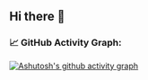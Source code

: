 ## Hi there 👋

### 📈 GitHub Activity Graph:
[![Ashutosh's github activity graph](https://github-readme-activity-graph.vercel.app/graph?username=Garuda-Ya&bg_color=e9d1ad&line=797979&color=8aa899&area=true&area_color=000218)](https://github.com/ashutosh00710/github-readme-activity-graph)

